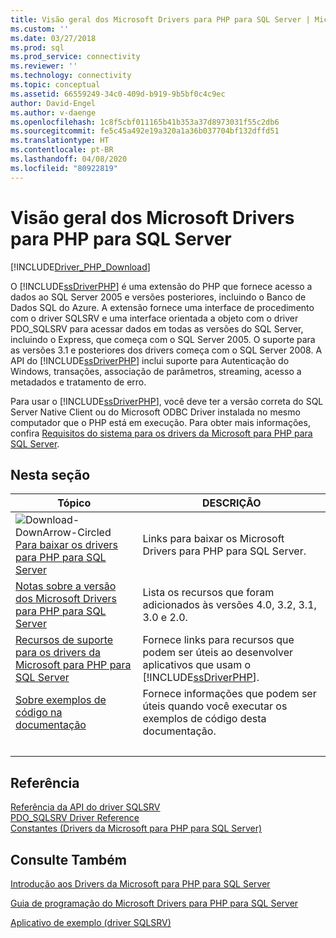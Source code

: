 ```yaml
---
title: Visão geral dos Microsoft Drivers para PHP para SQL Server | Microsoft Docs
ms.custom: ''
ms.date: 03/27/2018
ms.prod: sql
ms.prod_service: connectivity
ms.reviewer: ''
ms.technology: connectivity
ms.topic: conceptual
ms.assetid: 66559249-34c0-409d-b919-9b5bf0c4c9ec
author: David-Engel
ms.author: v-daenge
ms.openlocfilehash: 1c8f5cbf011165b41b353a37d8973031f55c2db6
ms.sourcegitcommit: fe5c45a492e19a320a1a36b037704bf132dffd51
ms.translationtype: HT
ms.contentlocale: pt-BR
ms.lasthandoff: 04/08/2020
ms.locfileid: "80922819"
---
```

# <a name="overview-of-the-microsoft-drivers-for-php-for-sql-server"></a>Visão geral dos Microsoft Drivers para PHP para SQL Server

[!INCLUDE[Driver_PHP_Download](../../includes/driver_php_download.md)]

O [!INCLUDE[ssDriverPHP](../../includes/ssdriverphp_md.md)] é uma extensão do PHP que fornece acesso a dados ao SQL Server 2005 e versões posteriores, incluindo o Banco de Dados SQL do Azure. A extensão fornece uma interface de procedimento com o driver SQLSRV e uma interface orientada a objeto com o driver PDO_SQLSRV para acessar dados em todas as versões do SQL Server, incluindo o Express, que começa com o SQL Server 2005. O suporte para as versões 3.1 e posteriores dos drivers começa com o SQL Server 2008. A API do [!INCLUDE[ssDriverPHP](../../includes/ssdriverphp_md.md)] inclui suporte para Autenticação do Windows, transações, associação de parâmetros, streaming, acesso a metadados e tratamento de erro.  
  
Para usar o [!INCLUDE[ssDriverPHP](../../includes/ssdriverphp_md.md)], você deve ter a versão correta do SQL Server Native Client ou do Microsoft ODBC Driver instalada no mesmo computador que o PHP está em execução.  Para obter mais informações, confira [Requisitos do sistema para os drivers da Microsoft para PHP para SQL Server](../../connect/php/system-requirements-for-the-php-sql-driver.md).  
  
## <a name="in-this-section"></a>Nesta seção  
  
|Tópico|DESCRIÇÃO|  
|---------|---------------|  
| ![Download-DownArrow-Circled](../../ssms/media/download-icon.png)[Para baixar os drivers para PHP para SQL Server](download-drivers-php-sql-server.md) | Links para baixar os Microsoft Drivers para PHP para SQL Server. |
|[Notas sobre a versão dos Microsoft Drivers para PHP para SQL Server](../../connect/php/release-notes-php-sql-driver.md)|Lista os recursos que foram adicionados às versões 4.0, 3.2, 3.1, 3.0 e 2.0.|  
|[Recursos de suporte para os drivers da Microsoft para PHP para SQL Server](../../connect/php/support-resources-for-the-php-sql-driver.md)|Fornece links para recursos que podem ser úteis ao desenvolver aplicativos que usam o [!INCLUDE[ssDriverPHP](../../includes/ssdriverphp_md.md)].|  
|[Sobre exemplos de código na documentação](../../connect/php/about-code-examples-in-the-documentation.md)|Fornece informações que podem ser úteis quando você executar os exemplos de código desta documentação.|  
| &nbsp; | &nbsp; |

## <a name="reference"></a>Referência

[Referência da API do driver SQLSRV](../../connect/php/sqlsrv-driver-api-reference.md)  
[PDO_SQLSRV Driver Reference](../../connect/php/pdo-sqlsrv-driver-reference.md)  
[Constantes &#40;Drivers da Microsoft para PHP para SQL Server&#41;](../../connect/php/constants-microsoft-drivers-for-php-for-sql-server.md)  

## <a name="see-also"></a>Consulte Também

[Introdução aos Drivers da Microsoft para PHP para SQL Server](../../connect/php/getting-started-with-the-php-sql-driver.md)

[Guia de programação do Microsoft Drivers para PHP para SQL Server](../../connect/php/programming-guide-for-php-sql-driver.md)

[Aplicativo de exemplo &#40;driver SQLSRV&#41;](../../connect/php/example-application-sqlsrv-driver.md)
